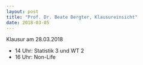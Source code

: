 ```yaml
---
layout: post
title: "Prof. Dr. Beate Bergter, Klausureinsicht"
date: 2018-03-05
---
```



Klausur am 28.03.2018
<ul>
<li>14 Uhr: Statistik 3 und WT 2</li>
<li>16 Uhr: Non-Life</li>
</ul>
